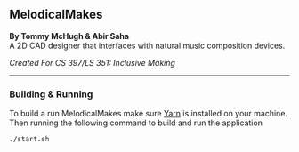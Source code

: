 ## MelodicalMakes
__By Tommy McHugh & Abir Saha__  
A 2D CAD designer that interfaces with natural music composition devices.
  
*Created For CS 397/LS 351: Inclusive Making*
***

### Building & Running  
To build a run MelodicalMakes make sure [Yarn](https://yarnpkg.com) is installed on your machine.  
Then running the following command to build and run the application   
```
./start.sh
```
